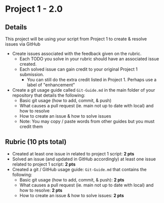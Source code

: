 # Project 1 - 2.0

## Details
This project will be using your script from Project 1 to create & resolve issues via GitHub
* Create issues associated with the feedback given on the rubric.
    * Each TODO you solve in your rubric should have an associated issue created.
    * Each solved issue can gain credit to your original Project 1 submission.
        * You can still do the extra credit listed in Project 1.  Perhaps use a label of "enhancement"
* Create a git usage guide called `Git-Guide.md` in the main folder of your repository that details the following:
    * Basic git usage (how to add, commit, & push)
    * What causes a pull request (ie. main not up to date with local) and how to resolve
    * How to create an issue & how to solve issues
    * Note: You may copy / paste words from other guides but you must credit them

## Rubric (10 pts total)
* Created at least one issue in related to project 1 script: **2 pts**
* Solved an issue (and updated in GitHub accordingly) at least one issue related to project 1 script: **2 pts**
* Created a git / GitHub usage guide: `Git-Guide.md` that contains the following:
    * Basic git usage (how to add, commit, & push): **2 pts**
    * What causes a pull request (ie. main not up to date with local) and how to resolve: **2 pts**
    * How to create an issue & how to solve issues: **2 pts**
